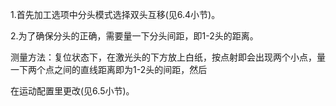 1.首先加工选项中分头模式选择双头互移\(见6.4小节\)。

2.为了确保分头的正确，需要量一下分头间距，即1-2头的距离。

测量方法：复位状态下，在激光头的下方放上白纸，按点射即会出现两个小点，量一下两个点之间的直线距离即为1-2头的间距，然后

在运动配置里更改\(见6.5小节\)。

